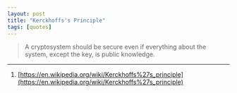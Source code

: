 ```yaml
---
layout: post
title: "Kerckhoffs's Principle"
tags: [quotes]
---
```


> A cryptosystem should be secure even if everything about the system, except the key, is public knowledge.

---
1. [https://en.wikipedia.org/wiki/Kerckhoffs%27s_principle](https://en.wikipedia.org/wiki/Kerckhoffs%27s_principle)
